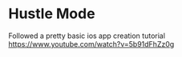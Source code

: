# Hustle Mode
Followed a pretty basic ios app creation tutorial
https://www.youtube.com/watch?v=5b91dFhZz0g
